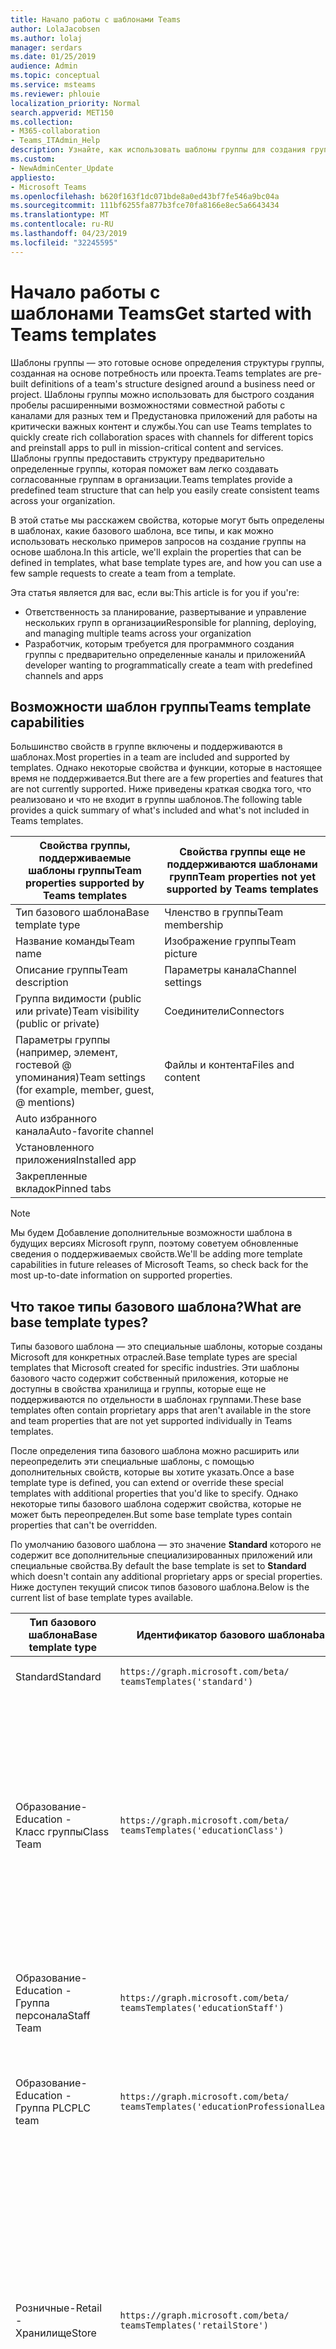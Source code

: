 ```yaml
---
title: Начало работы с шаблонами Teams
author: LolaJacobsen
ms.author: lolaj
manager: serdars
ms.date: 01/25/2019
audience: Admin
ms.topic: conceptual
ms.service: msteams
ms.reviewer: phlouie
localization_priority: Normal
search.appverid: MET150
ms.collection:
- M365-collaboration
- Teams_ITAdmin_Help
description: Узнайте, как использовать шаблоны группы для создания группы с предварительно определенные каналы.
ms.custom:
- NewAdminCenter_Update
appliesto:
- Microsoft Teams
ms.openlocfilehash: b620f163f1dc071bde8a0ed43bf7fe546a9bc04a
ms.sourcegitcommit: 111bf6255fa877b3fce70fa8166e8ec5a6643434
ms.translationtype: MT
ms.contentlocale: ru-RU
ms.lasthandoff: 04/23/2019
ms.locfileid: "32245595"
---
```

# <a name="get-started-with-teams-templates"></a><span data-ttu-id="b9e29-103">Начало работы с шаблонами Teams</span><span class="sxs-lookup"><span data-stu-id="b9e29-103">Get started with Teams templates</span></span> 

<span data-ttu-id="b9e29-104">Шаблоны группы — это готовые основе определения структуры группы, созданная на основе потребность или проекта.</span><span class="sxs-lookup"><span data-stu-id="b9e29-104">Teams templates are pre-built definitions of a team's structure designed around a business need or project.</span></span> <span data-ttu-id="b9e29-105">Шаблоны группы можно использовать для быстрого создания пробелы расширенными возможностями совместной работы с каналами для разных тем и Предустановка приложений для работы на критически важных контент и службы.</span><span class="sxs-lookup"><span data-stu-id="b9e29-105">You can use Teams templates to quickly create rich collaboration spaces with channels for different topics and preinstall apps to pull in mission-critical content and services.</span></span> <span data-ttu-id="b9e29-106">Шаблоны группы предоставить структуру предварительно определенные группы, которая поможет вам легко создавать согласованные группам в организации.</span><span class="sxs-lookup"><span data-stu-id="b9e29-106">Teams templates provide a predefined team structure that can help you easily create consistent teams across your organization.</span></span> 

<span data-ttu-id="b9e29-107">В этой статье мы расскажем свойства, которые могут быть определены в шаблонах, какие базового шаблона, все типы, и как можно использовать несколько примеров запросов на создание группы на основе шаблона.</span><span class="sxs-lookup"><span data-stu-id="b9e29-107">In this article, we'll explain the properties that can be defined in templates, what base template types are, and how you can use a few sample requests to create a team from a template.</span></span>
 
<span data-ttu-id="b9e29-108">Эта статья является для вас, если вы:</span><span class="sxs-lookup"><span data-stu-id="b9e29-108">This article is for you if you're:</span></span>

- <span data-ttu-id="b9e29-109">Ответственность за планирование, развертывание и управление нескольких групп в организации</span><span class="sxs-lookup"><span data-stu-id="b9e29-109">Responsible for planning, deploying, and managing multiple teams across your organization</span></span><br>
- <span data-ttu-id="b9e29-110">Разработчик, которым требуется для программного создания группы с предварительно определенные каналы и приложений</span><span class="sxs-lookup"><span data-stu-id="b9e29-110">A developer wanting to programmatically create a team with predefined channels and apps</span></span> 

## <a name="teams-template-capabilities"></a><span data-ttu-id="b9e29-111">Возможности шаблон группы</span><span class="sxs-lookup"><span data-stu-id="b9e29-111">Teams template capabilities</span></span>

<span data-ttu-id="b9e29-112">Большинство свойств в группе включены и поддерживаются в шаблонах.</span><span class="sxs-lookup"><span data-stu-id="b9e29-112">Most properties in a team are included and supported by templates.</span></span> <span data-ttu-id="b9e29-113">Однако некоторые свойства и функции, которые в настоящее время не поддерживается.</span><span class="sxs-lookup"><span data-stu-id="b9e29-113">But there are a few properties and features that are not currently supported.</span></span> <span data-ttu-id="b9e29-114">Ниже приведены краткая сводка того, что реализовано и что не входит в группы шаблонов.</span><span class="sxs-lookup"><span data-stu-id="b9e29-114">The following table provides a quick summary of what's included and what's not included in Teams templates.</span></span>

| <span data-ttu-id="b9e29-115">**Свойства группы, поддерживаемые шаблоны группы**</span><span class="sxs-lookup"><span data-stu-id="b9e29-115">**Team properties supported by Teams templates**</span></span> | <span data-ttu-id="b9e29-116">**Свойства группы еще не поддерживаются шаблонами групп**</span><span class="sxs-lookup"><span data-stu-id="b9e29-116">**Team properties not yet supported by Teams templates**</span></span> |
| ------------------------------------------------ | -------------------------------------------------------- |
| <span data-ttu-id="b9e29-117">Тип базового шаблона</span><span class="sxs-lookup"><span data-stu-id="b9e29-117">Base template type</span></span> | <span data-ttu-id="b9e29-118">Членство в группы</span><span class="sxs-lookup"><span data-stu-id="b9e29-118">Team membership</span></span> |
| <span data-ttu-id="b9e29-119">Название команды</span><span class="sxs-lookup"><span data-stu-id="b9e29-119">Team name</span></span> | <span data-ttu-id="b9e29-120">Изображение группы</span><span class="sxs-lookup"><span data-stu-id="b9e29-120">Team picture</span></span> |
| <span data-ttu-id="b9e29-121">Описание группы</span><span class="sxs-lookup"><span data-stu-id="b9e29-121">Team description</span></span> | <span data-ttu-id="b9e29-122">Параметры канала</span><span class="sxs-lookup"><span data-stu-id="b9e29-122">Channel settings</span></span> |
| <span data-ttu-id="b9e29-123">Группа видимости (public или private)</span><span class="sxs-lookup"><span data-stu-id="b9e29-123">Team visibility (public or private)</span></span> | <span data-ttu-id="b9e29-124">Соединители</span><span class="sxs-lookup"><span data-stu-id="b9e29-124">Connectors</span></span> |
| <span data-ttu-id="b9e29-125">Параметры группы (например, элемент, гостевой @ упоминания)</span><span class="sxs-lookup"><span data-stu-id="b9e29-125">Team settings (for example, member, guest, @ mentions)</span></span> | <span data-ttu-id="b9e29-126">Файлы и контента</span><span class="sxs-lookup"><span data-stu-id="b9e29-126">Files and content</span></span> |
| <span data-ttu-id="b9e29-127">Auto избранного канала</span><span class="sxs-lookup"><span data-stu-id="b9e29-127">Auto-favorite channel</span></span> | |
| <span data-ttu-id="b9e29-128">Установленного приложения</span><span class="sxs-lookup"><span data-stu-id="b9e29-128">Installed app</span></span> | |
| <span data-ttu-id="b9e29-129">Закрепленные вкладок</span><span class="sxs-lookup"><span data-stu-id="b9e29-129">Pinned tabs</span></span> | | 

> [!NOTE]
> <span data-ttu-id="b9e29-130">Мы будем Добавление дополнительные возможности шаблона в будущих версиях Microsoft групп, поэтому советуем обновленные сведения о поддерживаемых свойств.</span><span class="sxs-lookup"><span data-stu-id="b9e29-130">We'll be adding more template capabilities in future releases of Microsoft Teams, so check back for the most up-to-date information on supported properties.</span></span>

## <a name="what-are-base-template-types"></a><span data-ttu-id="b9e29-131">Что такое типы базового шаблона?</span><span class="sxs-lookup"><span data-stu-id="b9e29-131">What are base template types?</span></span>

<span data-ttu-id="b9e29-132">Типы базового шаблона — это специальные шаблоны, которые созданы Microsoft для конкретных отраслей.</span><span class="sxs-lookup"><span data-stu-id="b9e29-132">Base template types are special templates that Microsoft created for specific industries.</span></span> <span data-ttu-id="b9e29-133">Эти шаблоны базового часто содержит собственный приложения, которые не доступны в свойства хранилища и группы, которые еще не поддерживаются по отдельности в шаблонах группами.</span><span class="sxs-lookup"><span data-stu-id="b9e29-133">These base templates often contain proprietary apps that aren't available in the store and team properties that are not yet supported individually in Teams templates.</span></span>

<span data-ttu-id="b9e29-134">После определения типа базового шаблона можно расширить или переопределить эти специальные шаблоны, с помощью дополнительных свойств, которые вы хотите указать.</span><span class="sxs-lookup"><span data-stu-id="b9e29-134">Once a base template type is defined, you can extend or override these special templates with additional properties that you'd like to specify.</span></span> <span data-ttu-id="b9e29-135">Однако некоторые типы базового шаблона содержит свойства, которые не может быть переопределен.</span><span class="sxs-lookup"><span data-stu-id="b9e29-135">But some base template types contain properties that can't be overridden.</span></span> 

<span data-ttu-id="b9e29-136">По умолчанию базового шаблона — это значение **Standard** которого не содержит все дополнительные специализированных приложений или специальные свойства.</span><span class="sxs-lookup"><span data-stu-id="b9e29-136">By default the base template is set to **Standard** which doesn't contain any additional proprietary apps or special properties.</span></span> <span data-ttu-id="b9e29-137">Ниже доступен текущий список типов базового шаблона.</span><span class="sxs-lookup"><span data-stu-id="b9e29-137">Below is the current list of base template types available.</span></span>

| <span data-ttu-id="b9e29-138">Тип базового шаблона</span><span class="sxs-lookup"><span data-stu-id="b9e29-138">Base template type</span></span> | <span data-ttu-id="b9e29-139">Идентификатор базового шаблона</span><span class="sxs-lookup"><span data-stu-id="b9e29-139">baseTemplateId</span></span> | <span data-ttu-id="b9e29-140">Свойства, входящие в состав этот базовый шаблон</span><span class="sxs-lookup"><span data-stu-id="b9e29-140">Properties that come with this base template</span></span> |
| ------------------ | -------------- | ----------------------------------------------------- |
| <span data-ttu-id="b9e29-141">Standard</span><span class="sxs-lookup"><span data-stu-id="b9e29-141">Standard</span></span> | `https://graph.microsoft.com/beta/`<br>`teamsTemplates('standard')` | <span data-ttu-id="b9e29-142">Нет дополнительных приложений и свойства</span><span class="sxs-lookup"><span data-stu-id="b9e29-142">No additional apps and properties</span></span> |
| <span data-ttu-id="b9e29-143">Образование-</span><span class="sxs-lookup"><span data-stu-id="b9e29-143">Education -</span></span><br><span data-ttu-id="b9e29-144">Класс группы</span><span class="sxs-lookup"><span data-stu-id="b9e29-144">Class Team</span></span> | `https://graph.microsoft.com/beta/`<br>`teamsTemplates('educationClass')` | <span data-ttu-id="b9e29-145">Приложения:</span><span class="sxs-lookup"><span data-stu-id="b9e29-145">Apps:</span></span><ul><li><span data-ttu-id="b9e29-146">Записной книжке OneNote класс (прикрепленных к вкладке « **Общие** »)</span><span class="sxs-lookup"><span data-stu-id="b9e29-146">OneNote Class Notebook (pinned to the **General** tab)</span></span> </li><li><span data-ttu-id="b9e29-147">Назначения приложения (прикрепленных к вкладке « **Общие** »)</span><span class="sxs-lookup"><span data-stu-id="b9e29-147">Assignments app (pinned to the **General** tab)</span></span></li></ul> <span data-ttu-id="b9e29-148">Свойства группы:</span><span class="sxs-lookup"><span data-stu-id="b9e29-148">Team properties:</span></span><ul><li><span data-ttu-id="b9e29-149">Группа видимости, задайте значение **HiddenMembership** (не может быть переопределен)</span><span class="sxs-lookup"><span data-stu-id="b9e29-149">Team visibility set to **HiddenMembership** (cannot be overridden)</span></span></li></ul> |
| <span data-ttu-id="b9e29-150">Образование-</span><span class="sxs-lookup"><span data-stu-id="b9e29-150">Education -</span></span><br><span data-ttu-id="b9e29-151">Группа персонала</span><span class="sxs-lookup"><span data-stu-id="b9e29-151">Staff Team</span></span> | `https://graph.microsoft.com/beta/`<br>`teamsTemplates('educationStaff')` | <span data-ttu-id="b9e29-152">Приложения:</span><span class="sxs-lookup"><span data-stu-id="b9e29-152">Apps:</span></span><ul><li><span data-ttu-id="b9e29-153">Записной книжке OneNote персонала (прикрепленных к вкладке « **Общие** »)</span><span class="sxs-lookup"><span data-stu-id="b9e29-153">OneNote Staff Notebook (pinned to the **General** tab)</span></span></li></ul> |
|<span data-ttu-id="b9e29-154">Образование-</span><span class="sxs-lookup"><span data-stu-id="b9e29-154">Education -</span></span><br><span data-ttu-id="b9e29-155">Группа PLC</span><span class="sxs-lookup"><span data-stu-id="b9e29-155">PLC team</span></span> |`https://graph.microsoft.com/beta/`<br>`teamsTemplates('educationProfessionalLearningCommunity')` | <span data-ttu-id="b9e29-156">Приложения:</span><span class="sxs-lookup"><span data-stu-id="b9e29-156">Apps:</span></span><ul><li><span data-ttu-id="b9e29-157">Записной книжке OneNote PLC (прикрепленных к вкладке « **Общие** »)</span><span class="sxs-lookup"><span data-stu-id="b9e29-157">OneNote PLC Notebook (pinned to the **General** tab)</span></span></ul></li>|
| <span data-ttu-id="b9e29-158">Розничные-</span><span class="sxs-lookup"><span data-stu-id="b9e29-158">Retail -</span></span><br><span data-ttu-id="b9e29-159">Хранилище</span><span class="sxs-lookup"><span data-stu-id="b9e29-159">Store</span></span> | `https://graph.microsoft.com/beta/`<br>`teamsTemplates('retailStore')` | <span data-ttu-id="b9e29-160">Каналы:</span><span class="sxs-lookup"><span data-stu-id="b9e29-160">Channels:</span></span><ul><li><span data-ttu-id="b9e29-161">SHIFT передачи</span><span class="sxs-lookup"><span data-stu-id="b9e29-161">Shift handoff</span></span></li><li><span data-ttu-id="b9e29-162">Обучение</span><span class="sxs-lookup"><span data-stu-id="b9e29-162">Learning</span></span></li></ul><span data-ttu-id="b9e29-163">Свойства группы</span><span class="sxs-lookup"><span data-stu-id="b9e29-163">Team properties</span></span><ul><li><span data-ttu-id="b9e29-164">Общий видимости групп</span><span class="sxs-lookup"><span data-stu-id="b9e29-164">Team visibility set to Public</span></span></li></ul><span data-ttu-id="b9e29-165">Разрешения участников</span><span class="sxs-lookup"><span data-stu-id="b9e29-165">Member permissions</span></span><ul><li><span data-ttu-id="b9e29-166">Запретить члены из создание, обновление и удаление каналов</span><span class="sxs-lookup"><span data-stu-id="b9e29-166">Prevent members from creating, updating, or removing channels</span></span></li><li><span data-ttu-id="b9e29-167">Запретить членам добавлять или удалять приложения</span><span class="sxs-lookup"><span data-stu-id="b9e29-167">Prevent members from adding or removing apps</span></span></li><li><span data-ttu-id="b9e29-168">Запретить члены из создания, обновлять и удалять соединители</span><span class="sxs-lookup"><span data-stu-id="b9e29-168">Prevent members from creating, updating, or removing connectors</span></span></li></ul> |
| <span data-ttu-id="b9e29-169">Розничные-</span><span class="sxs-lookup"><span data-stu-id="b9e29-169">Retail -</span></span><br><span data-ttu-id="b9e29-170">Диспетчер совместной работы</span><span class="sxs-lookup"><span data-stu-id="b9e29-170">Manager collaboration</span></span> | `https://graph.microsoft.com/beta/`<br>`teamsTemplates('retailManagerCollaboration')` | <span data-ttu-id="b9e29-171">Каналы:</span><span class="sxs-lookup"><span data-stu-id="b9e29-171">Channels:</span></span><ul><li><span data-ttu-id="b9e29-172">SHIFT передачи</span><span class="sxs-lookup"><span data-stu-id="b9e29-172">Shift handoff</span></span></li><li><span data-ttu-id="b9e29-173">Обучение</span><span class="sxs-lookup"><span data-stu-id="b9e29-173">Learning</span></span></li></ul><span data-ttu-id="b9e29-174">Свойства группы:</span><span class="sxs-lookup"><span data-stu-id="b9e29-174">Team properties:</span></span><ul><li><span data-ttu-id="b9e29-175">Группа видимости установлено значение Private</span><span class="sxs-lookup"><span data-stu-id="b9e29-175">Team visibility set to Private</span></span></li></ul><span data-ttu-id="b9e29-176">Разрешения участников:</span><span class="sxs-lookup"><span data-stu-id="b9e29-176">Member permissions:</span></span><ul><li><span data-ttu-id="b9e29-177">Запретить члены из создание, обновление и удаление каналов</span><span class="sxs-lookup"><span data-stu-id="b9e29-177">Prevent members from creating, updating, or removing channels</span></span></li><li><span data-ttu-id="b9e29-178">Запретить членам добавлять или удалять приложения</span><span class="sxs-lookup"><span data-stu-id="b9e29-178">Prevent members from adding or removing apps</span></span></li><li><span data-ttu-id="b9e29-179">Запретить члены из создания, обновлять и удалять соединители</span><span class="sxs-lookup"><span data-stu-id="b9e29-179">Prevent members from creating, updating, or removing connectors</span></span></li></ul>|
| <span data-ttu-id="b9e29-180">Здравоохранение-</span><span class="sxs-lookup"><span data-stu-id="b9e29-180">Healthcare -</span></span><br><span data-ttu-id="b9e29-181">Ворд</span><span class="sxs-lookup"><span data-stu-id="b9e29-181">Ward</span></span> |`https://graph.microsoft.com/beta/`<br>`teamsTemplates('healthcareWard')` |<span data-ttu-id="b9e29-182">Каналы:</span><span class="sxs-lookup"><span data-stu-id="b9e29-182">Channels:</span></span> <ul><li><span data-ttu-id="b9e29-183">Объявления\*</span><span class="sxs-lookup"><span data-stu-id="b9e29-183">Announcements\*</span></span></li><li><span data-ttu-id="b9e29-184">Huddles\*</span><span class="sxs-lookup"><span data-stu-id="b9e29-184">Huddles\*</span></span></li><li><span data-ttu-id="b9e29-185">Округляет</span><span class="sxs-lookup"><span data-stu-id="b9e29-185">Rounds</span></span></li><li><span data-ttu-id="b9e29-186">Набору кадров\*</span><span class="sxs-lookup"><span data-stu-id="b9e29-186">Staffing\*</span></span></li><li><span data-ttu-id="b9e29-187">Учебный курс по\*</span><span class="sxs-lookup"><span data-stu-id="b9e29-187">Training\*</span></span></li></ul><span data-ttu-id="b9e29-188">\*Auto-favorited каналов</span><span class="sxs-lookup"><span data-stu-id="b9e29-188">\*Auto-favorited channels</span></span> |
|<span data-ttu-id="b9e29-189">Здравоохранение-</span><span class="sxs-lookup"><span data-stu-id="b9e29-189">Healthcare -</span></span><br><span data-ttu-id="b9e29-190">Больница</span><span class="sxs-lookup"><span data-stu-id="b9e29-190">Hospital</span></span> | `https://graph.microsoft.com/beta/`<br>`teamsTemplates('healthcareHospital')` |<span data-ttu-id="b9e29-191">Каналы:</span><span class="sxs-lookup"><span data-stu-id="b9e29-191">Channels:</span></span><ul><li><span data-ttu-id="b9e29-192">Объявления\*</span><span class="sxs-lookup"><span data-stu-id="b9e29-192">Announcements\*</span></span></li><li><span data-ttu-id="b9e29-193">Соответствие требованиям\*</span><span class="sxs-lookup"><span data-stu-id="b9e29-193">Compliance\*</span></span></li><li><span data-ttu-id="b9e29-194">Наказание</span><span class="sxs-lookup"><span data-stu-id="b9e29-194">Custodial</span></span></li><li><span data-ttu-id="b9e29-195">Отдел кадров</span><span class="sxs-lookup"><span data-stu-id="b9e29-195">Human Resources</span></span></li></li><li><span data-ttu-id="b9e29-196">Лекарства</span><span class="sxs-lookup"><span data-stu-id="b9e29-196">Pharmacy</span></span></li></ul><span data-ttu-id="b9e29-197">\*Auto-favorited канала</span><span class="sxs-lookup"><span data-stu-id="b9e29-197">\*Auto-favorited channel</span></span>|
|||

> [!NOTE]
> <span data-ttu-id="b9e29-198">Мы будем добавлять дополнительные базового шаблона в следующих типов выпусков группами Майкрософт, чтобы проверять обратно на самые последние сведения о поддерживаемых свойств.</span><span class="sxs-lookup"><span data-stu-id="b9e29-198">We'll be adding more base template types in future releases of Microsoft Teams, so check back for the most up-to-date information on supported properties.</span></span>


## <a name="related-topics"></a><span data-ttu-id="b9e29-199">Статьи по теме</span><span class="sxs-lookup"><span data-stu-id="b9e29-199">Related topics</span></span>

- <span data-ttu-id="b9e29-200">[Создание группы](https://docs.microsoft.com/graph/api/team-post?view=graph-rest-beta) (в предварительной версии)</span><span class="sxs-lookup"><span data-stu-id="b9e29-200">[Create team](https://docs.microsoft.com/graph/api/team-post?view=graph-rest-beta) (in preview)</span></span>
- [<span data-ttu-id="b9e29-201">Новые группы</span><span class="sxs-lookup"><span data-stu-id="b9e29-201">New-Team</span></span>](https://docs.microsoft.com/powershell/module/teams/New-Team?view=teams-ps)
- [<span data-ttu-id="b9e29-202">Обучение администратора для работы с Microsoft Teams</span><span class="sxs-lookup"><span data-stu-id="b9e29-202">Admin training for Microsoft Teams</span></span>](itadmin-readiness.md)
- [<span data-ttu-id="b9e29-203">Начало работы с шаблонами Teams для розничной торговли</span><span class="sxs-lookup"><span data-stu-id="b9e29-203">Get started with Retail Teams templates</span></span>](get-started-with-retail-teams-templates.md)
- [<span data-ttu-id="b9e29-204">Начало работы с шаблонами Teams для организаций в сфере здравоохранения</span><span class="sxs-lookup"><span data-stu-id="b9e29-204">Get started with Teams templates for Healthcare organizations</span></span>](expand-teams-across-your-org/healthcare/healthcare-templates.md)
